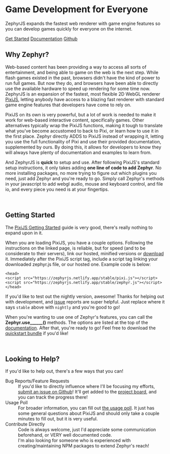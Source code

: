  <div id="gameShowcase"> <div id="showcaseOverlay"> <h1>Game Development for Everyone</h1> ZephyrJS expands the fastest web renderer with game engine features so you can develop games quickly for
 everyone on the internet.</p> <a href="#getting-started" class="button zephyr">Get Started</a> <a href="documentation/" class="button zephyr">Documentation</a> <a href="https://github.com/ZephyrJS-Project/ZephyrJS/" class="button">Github</a> </div> </div> <article> <h2>Why Zephyr?</h2> <p>Web-based content has been providing a way to access all sorts of entertainment, and being able to game on
 the web is the next step. While flash games existed in the past, browsers didn't have the kind of power to
 run full games. But now they do, and browsers have been able to directly use the available hardware to speed
 up rendering for some time now. ZephyrJS is an expansion of the fastest, most flexible 2D WebGL renderer <a
 href="https://github.com/pixijs/pixijs" class="pixi">PixiJS</a>, letting anybody have access to a
 blazing fast renderer with standard game engine features that developers have come to rely on.</p> <p>PixiJS on its own is very powerful, but a lot of work is needed to make it work for web-based interactive
 content, specifically games. Other alternatives typically wrap the PixiJS functions, making it tough to
 translate what you've become accustomed to back to Pixi, or learn how to use it in the first place. Zephyr
 directly ADDS to PixiJS instead of wrapping it, letting you use the full functionality of Pixi and use their
 provided documentation, supplemented by ours. By doing this, it allows for developers to know they will
 always have plenty of documentation and examples to learn from.</p> <p>And ZephyrJS is <strong>quick</strong> to setup and use. After following PixiJS's standard setup
 instructions, it only takes adding <strong>one line of code to add Zephyr</strong>. No more installing
 packages, no more trying to figure out which plugins you need, just add Zephyr and you're ready to go.
 Simply call Zephyr's methods in your javascript to add webgl audio, mouse and keyboard control, and file io,
 and every piece you need is at your fingertips.</p> <br> <h2 id="getting-started">Getting Started</h2> <p>The <a href="https://pixijs.io/guides/basics/getting-started.html" class="pixi">PixiJS Getting Started</a>
 guide is very good, there's really nothing to expand upon in it.</p> <p>When you are loading PixiJS, you have a couple options. Following the instructions on the linked page, is
 reliable, but for speed (and to be considerate to their servers), link our hosted, minified versions or <a
 href="https://github.com/ZephyrJS-Project/ZephyrJS/releases">download</a> it. Immediately after the
 PixiJS script tag, include a script tag linking your downloaded zephyr.js file, or our hosted one. Example
 code is below:</p> <code>&lt;head&gt;<br>&lt;script src="https://zephyrjs.netlify.app/stable/pixi.js"&gt;&lt;/script&gt;<br><span class="zephyr">&lt;script src="https://zephyrjs.netlify.app/stable/zephyr.js"&gt;&lt;/script&gt;</span><br>&lt;/head&gt;</code> <p>If you'd like to test out the nightly version, awesome! Thanks for helping out with development, and <a
 href="https://github.com/ZephyrJS-Project/ZephyrJS/issues">issue</a> reports are super helpful. Just
 replace where it says <code>stable</code> above with <code>nightly</code> and you're good to go!</p> <p>When you're wanting to use one of Zephyr's features, you can call the <strong>Zephyr.use______()</strong>
 methods. The options
 are listed at the top of the <a href="documentation/">documentation</a>. After that, you're ready to go!
 Feel free to download the <a
 href="https://github.com/ZephyrJS-Project/ZephyrJS/raw/main/quickstart/bundle.zip">quickstart bundle</a>
 if you'd like!</p> <br> <h2>Looking to Help?</h2> <p>If you'd like to help out, there's a few ways that you can!</p> <dl> <dt>Bug Reports/Feature Requests</dt> <dd>If you'd like to directly influence where I'll be focusing my efforts, <a href="https://github.com/ZephyrJS-Project/ZephyrJS/issues">submit an issue on Github</a>! It'll get added to the <a href="https://github.com/orgs/ZephyrJS-Project/projects/1">project board</a>, and you can track the progress there!</dd> <dt>Usage Poll</dt> <dd>For broader information, you can fill out <a href="https://forms.gle/hfR5pmJY9g51RPRL8">the usage poll</a>. It just has some general questions about PixiJS and should only take a couple minutes to fill out, but it is very useful.</dd> <dt>Contribute Directly</dt> <dd>Code is always welcome, just I'd appreciate some communication beforehand, or VERY well documented code.</dd> <dd>I'm also looking for someone who is experienced with creating/maintaining NPM packages to extend Zephyr's reach!</dd> </dl> </article> 